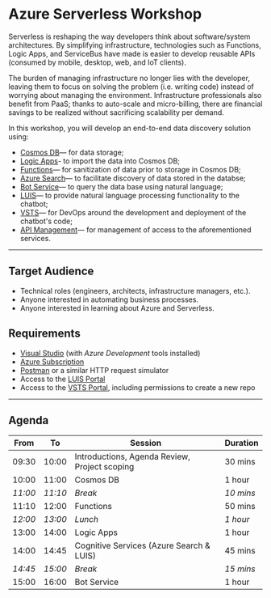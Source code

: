 # Azure Serverless Workshop

Serverless is reshaping the way developers think about software/system architectures. By simplifying infrastructure, technologies such as Functions, Logic Apps, and ServiceBus have made is easier to develop reusable APIs (consumed by mobile, desktop, web, and IoT clients). 

The burden of managing infrastructure no longer lies with the developer, leaving them to focus on solving the problem (i.e. writing code) instead of worrying about managing the environment. Infrastructure professionals also benefit from PaaS; thanks to auto-scale and micro-billing, there are financial savings to be realized without sacrificing scalability per demand.

In this workshop, you will develop an end-to-end data discovery solution using:
* [Cosmos DB](https://azure.microsoft.com/en-us/services/cosmos-db/)— for data storage;
* [Logic Apps](https://azure.microsoft.com/en-us/services/logic-apps/)- to import the data into Cosmos DB;
* [Functions](https://azure.microsoft.com/en-us/services/functions/)— for sanitization of data prior to storage in Cosmos DB;
* [Azure Search](https://azure.microsoft.com/en-us/services/search/)— to facilitate discovery of data stored in the databse;
* [Bot Service](https://azure.microsoft.com/en-us/services/bot-service/)— to query the data base using natural language;
* [LUIS](https://azure.microsoft.com/en-us/services/cognitive-services/language-understanding-intelligent-service/)— to provide natural language processing functionality to the chatbot;
* [VSTS](https://azure.microsoft.com/en-us/services/visual-studio-team-services/)— for DevOps around the development and deployment of the chatbot's code;
* [API Management](https://azure.microsoft.com/en-us/services/api-management/)— for management of access to the aforementioned services.

---

## Target Audience
* Technical roles (engineers, architects, infrastructure managers, etc.).
* Anyone interested in automating business processes.
* Anyone interested in learning about Azure and Serverless.

## Requirements
* [Visual Studio](https://www.visualstudio.com/vs/) (with _Azure Development_ tools installed)
* [Azure Subscription](https://azure.microsoft.com/en-us/free/)
* [Postman](https://www.getpostman.com) or a similar HTTP request simulator
* Access to the [LUIS Portal](https://www.luis.ai/)
* Access to the [VSTS Portal](https://app.vsaex.visualstudio.com), including permissions to create a new repo

---

## Agenda

| From  | To    | Session                                       | Duration |
|-------|-------|-----------------------------------------------|----------|
| 09:30 | 10:00 | Introductions, Agenda Review, Project scoping | 30 mins  |
| 10:00 | 11:00 | Cosmos DB                                     | 1 hour   |
|_11:00_|_11:10_| _Break_                                       |_10 mins_ |
| 11:10 | 12:00 | Functions                                     | 50 mins  |
|_12:00_|_13:00_| _Lunch_                                       |_1 hour_  |
| 13:00 | 14:00 | Logic Apps                                    | 1 hour   |
| 14:00 | 14:45 | Cognitive Services (Azure Search & LUIS)      | 45 mins  |
|_14:45_|_15:00_| _Break_                                       |_15 mins_ |
| 15:00 | 16:00 | Bot Service                                   | 1 hour   |

